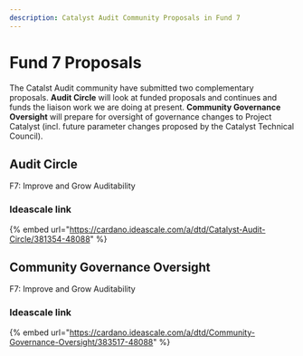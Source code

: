 ```yaml
---
description: Catalyst Audit Community Proposals in Fund 7
---
```


# Fund 7 Proposals

The Catalst Audit community have submitted two complementary proposals. **Audit Circle** will look at funded proposals and continues and funds the liaison work we are doing at present. **Community Governance Oversight** will prepare for oversight of governance changes to Project Catalyst (incl. future parameter changes proposed by the Catalyst Technical Council).&#x20;

## Audit Circle

F7: Improve and Grow Auditability



### Ideascale link

{% embed url="https://cardano.ideascale.com/a/dtd/Catalyst-Audit-Circle/381354-48088" %}

## Community Governance Oversight

F7: Improve and Grow Auditability



### Ideascale link

{% embed url="https://cardano.ideascale.com/a/dtd/Community-Governance-Oversight/383517-48088" %}

